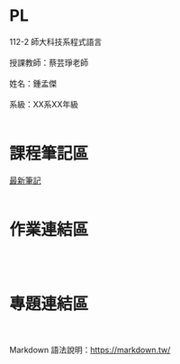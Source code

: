 # PL
112-2 師大科技系程式語言<br><br>
授課教師：蔡芸琤老師<br><br>
姓名：鍾孟傑<br><br>
系級：XX系XX年級<br><br>
# 課程筆記區
[最新筆記]()
<br><br>
# 作業連結區
<br><br>
# 專題連結區
<br><br>
Markdown 語法說明：https://markdown.tw/<br><br>
